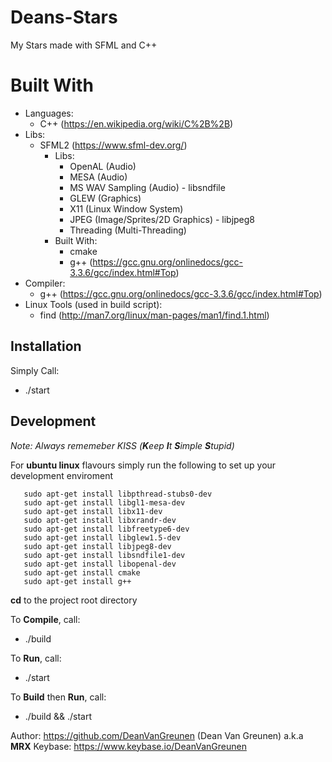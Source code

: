 # Deans-Stars
My Stars made with SFML and C++

# Built With
- Languages:
  - C++ (https://en.wikipedia.org/wiki/C%2B%2B)
- Libs:
  - SFML2 (https://www.sfml-dev.org/)
     - Libs:
       - OpenAL (Audio)
       - MESA (Audio)
       - MS WAV Sampling (Audio) - libsndfile
       - GLEW (Graphics)
       - X11 (Linux Window System)
       - JPEG (Image/Sprites/2D Graphics) - libjpeg8
       - Threading (Multi-Threading)
     - Built With:
       - cmake
       - g++ (https://gcc.gnu.org/onlinedocs/gcc-3.3.6/gcc/index.html#Top) 
- Compiler:
  - g++ (https://gcc.gnu.org/onlinedocs/gcc-3.3.6/gcc/index.html#Top) 
- Linux Tools (used in build script):
  - find (http://man7.org/linux/man-pages/man1/find.1.html) 

## Installation
Simply Call:
 -  ./start

## Development
*Note: Always rememeber KISS (**K**eep **I**t **S**imple **S**tupid)*

For **ubuntu linux** flavours simply run the following to set up your development enviroment
 ```
    sudo apt-get install libpthread-stubs0-dev
    sudo apt-get install libgl1-mesa-dev
    sudo apt-get install libx11-dev
    sudo apt-get install libxrandr-dev
    sudo apt-get install libfreetype6-dev
    sudo apt-get install libglew1.5-dev
    sudo apt-get install libjpeg8-dev 
    sudo apt-get install libsndfile1-dev
    sudo apt-get install libopenal-dev
    sudo apt-get install cmake
    sudo apt-get install g++
  ```
**cd** to the project root directory

To **Compile**, call:
- ./build

To **Run**, call:
- ./start

To **Build** then **Run**, call:
- ./build && ./start

Author: https://github.com/DeanVanGreunen (Dean Van Greunen) a.k.a **MRX**
Keybase: https://www.keybase.io/DeanVanGreunen
